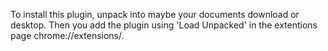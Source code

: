 To install this plugin, unpack into maybe your documents download or desktop. Then you add the plugin using 'Load Unpacked' in the extentions page chrome://extensions/.

